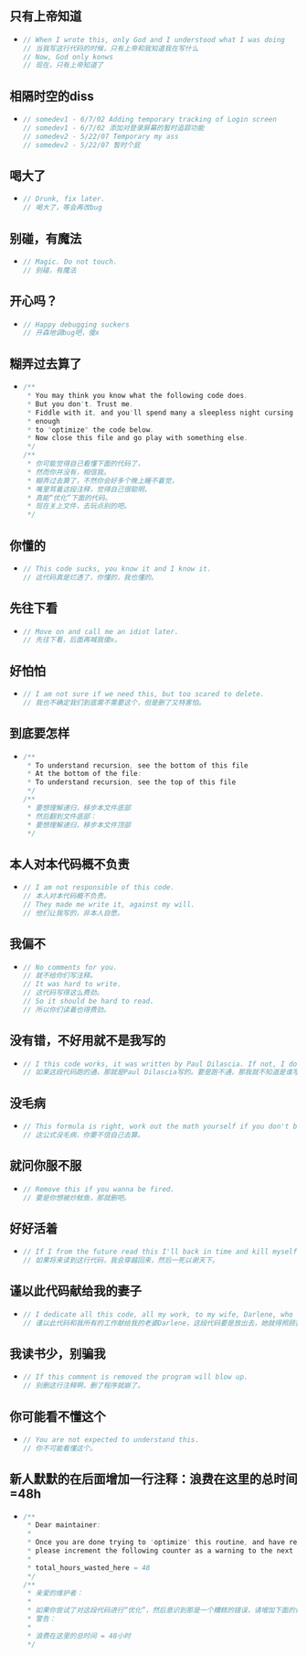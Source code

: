 ## 只有上帝知道

* ```java
  // When I wrote this, only God and I understood what I was doing
  // 当我写这行代码的时候，只有上帝和我知道我在写什么
  // Now, God only konws
  // 现在，只有上帝知道了
  ```

## 相隔时空的diss

* ```java
  // somedev1 - 6/7/02 Adding temporary tracking of Login screen
  // somedev1 - 6/7/02 添加对登录屏幕的暂时追踪功能
  // somedev2 - 5/22/07 Temporary my ass
  // somedev2 - 5/22/07 暂时个屁
  ```

## 喝大了

* ```java
  // Drunk, fix later.
  // 喝大了，等会再改bug
  ```

## 别碰，有魔法

* ```java
  // Magic. Do not touch.
  // 别碰，有魔法
  ```

## 开心吗？

* ```java
  // Happy debugging suckers
  // 开森地调bug吧，傻x
  ```

## 糊弄过去算了

* ```java
  /**
   * You may think you know what the following code does.
   * But you don't. Trust me.
   * Fiddle with it, and you'll spend many a sleepless night cursing the moment you thought you'd be clever 
   * enough 
   * to "optimize" the code below.
   * Now close this file and go play with something else.
   */
  /**
   * 你可能觉得自己看懂下面的代码了，
   * 然而你并没有，相信我。
   * 糊弄过去算了，不然你会好多个晚上睡不着觉，
   * 嘴里骂着这段注释，觉得自己很聪明，
   * 真能“优化”下面的代码。
   * 现在关上文件，去玩点别的吧。
   */
  ```

## 你懂的

* ```java
  // This code sucks, you know it and I know it.
  // 这代码真是烂透了，你懂的，我也懂的。
  ```

## 先往下看

* ```java
  // Move on and call me an idiot later.
  // 先往下看，后面再喊我傻x。
  ```

## 好怕怕

* ```java
  // I am not sure if we need this, but too scared to delete.
  // 我也不确定我们到底需不需要这个，但是删了又特害怕。
  ```

## 到底要怎样

* ```java
  /** 
   * To understand recursion, see the bottom of this file
   * At the bottom of the file:
   * To understand recursion, see the top of this file
   */
  /** 
   * 要想理解递归，移步本文件底部
   * 然后翻到文件底部：
   * 要想理解递归，移步本文件顶部
   */
  ```

## 本人对本代码概不负责

* ```java
  // I am not responsible of this code.
  // 本人对本代码概不负责。
  // They made me write it, against my will.
  // 他们让我写的，非本人自愿。
  ```

## 我偏不

* ```java
  // No comments for you.
  // 就不给你们写注释。
  // It was hard to write.
  // 这代码写得这么费劲。
  // So it should be hard to read.
  // 所以你们读着也得费劲。
  ```

## 没有错，不好用就不是我写的

* ```java
  // I this code works, it was written by Paul Dilascia. If not, I don't know who wrote it.
  // 如果这段代码跑的通，那就是Paul Dilascia写的。要是跑不通，那我就不知道是谁写的了。
  ```

## 没毛病

* ```java
  // This formula is right, work out the math yourself if you don't believe me.
  // 这公式没毛病，你要不信自己去算。
  ```

## 就问你服不服

* ```java
  // Remove this if you wanna be fired.
  // 要是你想被炒鱿鱼，那就删吧。
  ```

## 好好活着

* ```java
  // If I from the future read this I'll back in time and kill myself.
  // 如果将来读到这行代码，我会穿越回来，然后一死以谢天下。
  ```

## 谨以此代码献给我的妻子

* ```java
  // I dedicate all this code, all my work, to my wife, Darlene, who will have to support me and our three children and the dog once it gets released into the public.
  // 谨以此代码和我所有的工作献给我的老婆Darlene，这段代码要是放出去，她就得照顾我和三个孩子还有狗了。
  ```

## 我读书少，别骗我

* ```java
  // If this comment is removed the program will blow up.
  // 别删这行注释啊，删了程序就崩了。
  ```

## 你可能看不懂这个

* ```java
  // You are not expected to understand this.
  // 你不可能看懂这个。
  ```

## 新人默默的在后面增加一行注释：浪费在这里的总时间=48h

* ```java
  /**
   * Dear maintainer:
   *
   * Once you are done trying to 'optimize' this routine, and have realized what a terrible mistake that was, 
   * please increment the following counter as a warning to the next guy:
   *
   * total_hours_wasted_here = 48
   */
  /**
   * 亲爱的维护者：
   *
   * 如果你尝试了对这段代码进行“优化”，然后意识到那是一个糟糕的错误，请增加下面的计数器，作为对下个有相同想法家伙的一个
   * 警告：
   * 
   * 浪费在这里的总时间 = 48小时
   */
  ```

